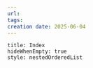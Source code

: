 ```yaml
---
url: 
tags: 
creation date: 2025-06-04
---
```



```table-of-contents
title: Index
hideWhenEmpty: true
style: nestedOrderedList
```

